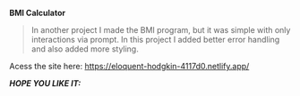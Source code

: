 ****BMI Calculator****

> In another project I made the BMI program, but it was simple with only interactions via prompt. In this project I added better error handling and also added more styling.

Acess the site here:
https://eloquent-hodgkin-4117d0.netlify.app/

_**HOPE YOU LIKE IT:**_

